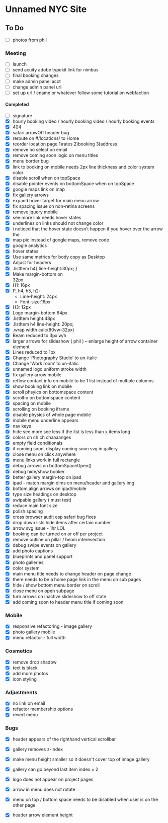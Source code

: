 # Unnamed NYC Site

## To Do
- [ ] photos from phil

### Meeting

- [ ] launch
- [ ] send acuity adobe typekit link for nimbus
- [ ] final booking changes
- [ ] make admin panel acct
- [ ] change admin panel url
- [ ] set up url / cname or whatever follow some tutorial on webfaction

#### Completed
- [ ] signature
- [x] hourly booking video / hourly booking video / hourly booking events
- [x] 404
- [x] safari arrowOff header bug
- [x] reroute on #/locations/ to Home
- [x] reorder location page 1)rates 2)booking 3)address
- [x] remove no select on email
- [x] remove coming soon logic on menu titles
- [x] menu border bug
- [x] link to booking on mobile needs 2px line thickness and color system color
- [x] disable scroll when on topSpace
- [x] disable pointer events on bottomSpace when on topSpace
- [x] google maps link on map
- [X] fix gallery arrows
- [X] expand hover target for main menu arrow
- [x] fix spacing issue on non-retina screens
- [x] remove jquery mobile
- [x] see more link needs hover states
- [X] underlines on links should not change color
- [x] i noticed that the hover state doesn’t happen if you hover over the arrow tho
- [X] map pic instead of google maps, remove code
- [x] google analytics
- [X] hover states
- [x] Use same metrics for body copy as Desktop
- [x] Adjust for headers
- [x] .listItem h4{ line-height:30px; }
- [x] Make margin-bottom on <section> 32px
- [x] H1: 16px
- [x] P, h4, h5, h2:
   - Line-height: 24px
   - Font-size:16px
- [x] H3: 12px
- [x] Logo margin-bottom 64px
- [x] .listItem height:48px
- [x] .listItem h4 line-height: 20px;
- [x] .wrap width calc(80vw-32px)
- [x] Beam reduced to 3px w/h
- [x] larger arrows for slideshow ( phil ) – enlarge height of arrow container element
- [x] Lines reduced to 1px
- [X] Change ‘Photography Studio’ to un-italic
- [X] Change ‘Work room’ to un-italic
- [x] unnamed logo uniform stroke width
- [X] fix gallery arrow mobile
- [x] reflow contact info on mobile to be 1 list instead of multiple columns
- [X] show booking link on mobile
- [X] scroll phsyics on bottomspace content
- [X] scroll-x on bottomspace content
- [X] spacing on mobile
- [X] scrolling on booking iframe
- [X] disable physics of whole page mobile
- [X] mobile menu underline appears
- [X] nav keys
- [X] hide see more see less if the list is less than x items long
- [X] colors ch ch ch chaaaanges
- [X] empty field conditionals
- [X] if coming soon, display coming soon svg in gallery
- [X] close menu on click anywhere
- [X] menu links work in full rectangle
- [X] debug arrows on bottomSpaceOpen()
- [X] debug hide/show booker
- [X] better gallery margin-top on ipad
- [X] ipad - match margin dims on menu/header and gallery img
- [X] bottom align arrows on ipad/mobile
- [X] type size headings on desktop
- [x] swipable gallery ( must test)
- [x] reduce main font size
- [x] polish spacing
- [X] cross browser audit esp safari bug fixes
- [X] drop down lists hide items after certain number
- [X] arrow svg issue - 1hr LOL
- [X] booking can be turned on or off per project
- [x] remove outline on pillar / beam interesection
- [x] debug swipe events on gallery
- [x] add photo captions
- [x] blueprints and panel support
- [x] photo galleries
- [x] color system
- [x] main menu title needs to change header on page change
- [x] there needs to be a home page link in the menu on sub pages
- [x] hide / show bottom menu border on scroll
- [x] close menu on open subpage
- [x] turn arrows on inactive slideshow to off state
- [x] add coming soon to header menu title if coming soon

### Mobile
- [x]  responsive refactoring - image gallery
- [x]  photo gallery mobile
- [x]  menu refactor - full width

### Cosmetics
- [X] remove drop shadow
- [x]  text is black
- [x]  add more photos
- [x]  icon styling

### Adjustments
- [x] no link on email
- [x] refactor membership options
- [x] revert menu

### Bugs
- [X] header appears of the righthand vertical scrollbar

- [x] gallery removes z-index
- [x] make menu height smaller so it doesn't cover top of image gallery
- [x] gallery can go beyond last item index = 2
- [x] logo does not appear on project pages
- [x] arrow in menu does not rotate
- [x] menu on top / bottom space needs to be disabled when user is on the other page
- [x] header arrow element height
